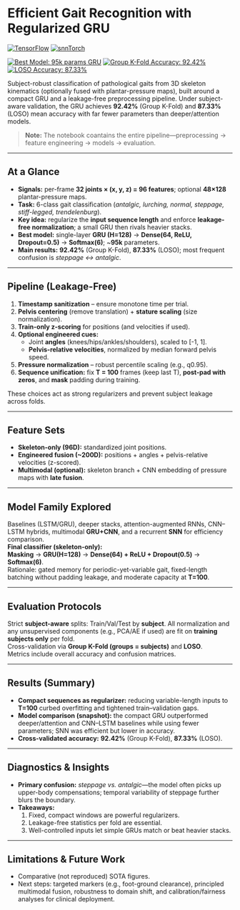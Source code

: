 # Efficient Gait Recognition with Regularized GRU

<!-- Tech stack -->
[![TensorFlow](https://img.shields.io/badge/TensorFlow-orange?logo=tensorflow&logoColor=white)](https://www.tensorflow.org/)
[![snnTorch](https://img.shields.io/badge/snnTorch-2F2F2F)](https://snntorch.readthedocs.io/)

<!-- Model & Results -->
[![Best Model: 95k params GRU](https://img.shields.io/badge/Best%20Model-GRU%20-95k%20params-brightgreen)](#)
[![Group K-Fold Accuracy: 92.42%](https://img.shields.io/badge/Group%20K--Fold-92.42%25-success)](#)
[![LOSO Accuracy: 87.33%](https://img.shields.io/badge/LOSO-87.33%25-yellowgreen)](#)


Subject-robust classification of pathological gaits from 3D skeleton kinematics (optionally fused with plantar-pressure maps), built around a compact GRU and a leakage-free preprocessing pipeline. Under subject-aware validation, the GRU achieves **92.42%** (Group K-Fold) and **87.33%** (LOSO) mean accuracy with far fewer parameters than deeper/attention models.

> **Note:** The notebook coantains the entire pipeline—preprocessing → feature engineering → models → evaluation.

---

## At a Glance

- **Signals:** per-frame **32 joints × (x, y, z) = 96 features**; optional **48×128** plantar-pressure maps.  
- **Task:** 6-class gait classification (*antalgic, lurching, normal, steppage, stiff-legged, trendelenburg*).  
- **Key idea:** regularize the **input sequence length** and enforce **leakage-free normalization**; a small GRU then rivals heavier stacks.  
- **Best model:** single-layer **GRU (H=128)** → **Dense(64, ReLU, Dropout=0.5)** → **Softmax(6)**; ~**95k** parameters.  
- **Main results:** **92.42%** (Group K-Fold), **87.33%** (LOSO); most frequent confusion is *steppage ↔ antalgic*.

---

## Pipeline (Leakage-Free)

1) **Timestamp sanitization** – ensure monotone time per trial.  
2) **Pelvis centering** (remove translation) + **stature scaling** (size normalization).  
3) **Train-only z-scoring** for positions (and velocities if used).  
4) **Optional engineered cues:**  
   - Joint **angles** (knees/hips/ankles/shoulders), scaled to \[-1, 1].  
   - **Pelvis-relative velocities**, normalized by median forward pelvis speed.  
5) **Pressure normalization** – robust percentile scaling (e.g., q0.95).  
6) **Sequence unification:** fix **T = 100** frames (keep last T), **post-pad with zeros**, and **mask** padding during training.

These choices act as strong regularizers and prevent subject leakage across folds.

---

## Feature Sets

- **Skeleton-only (96D):** standardized joint positions.  
- **Engineered fusion (~200D):** positions + angles + pelvis-relative velocities (z-scored).  
- **Multimodal (optional):** skeleton branch + CNN embedding of pressure maps with **late fusion**.

---

## Model Family Explored

Baselines (LSTM/GRU), deeper stacks, attention-augmented RNNs, CNN–LSTM hybrids, multimodal **GRU+CNN**, and a recurrent **SNN** for efficiency comparison.  
**Final classifier (skeleton-only):**  
**Masking** → **GRU(H=128)** → **Dense(64) + ReLU + Dropout(0.5)** → **Softmax(6)**.  
Rationale: gated memory for periodic-yet-variable gait, fixed-length batching without padding leakage, and moderate capacity at **T=100**.

---

## Evaluation Protocols

Strict **subject-aware** splits: Train/Val/Test by **subject**. All normalization and any unsupervised components (e.g., PCA/AE if used) are fit on **training subjects only** per fold.  
Cross-validation via **Group K-Fold (groups = subjects)** and **LOSO**.  
Metrics include overall accuracy and confusion matrices.

---

## Results (Summary)

- **Compact sequences as regularizer:** reducing variable-length inputs to **T=100** curbed overfitting and tightened train–validation gaps.  
- **Model comparison (snapshot):** the compact GRU outperformed deeper/attention and CNN–LSTM baselines while using fewer parameters; SNN was efficient but lower in accuracy.  
- **Cross-validated accuracy:** **92.42%** (Group K-Fold), **87.33%** (LOSO).

---

## Diagnostics & Insights

- **Primary confusion:** *steppage vs. antalgic*—the model often picks up upper-body compensations; temporal variability of steppage further blurs the boundary.  
- **Takeaways:**  
  1) Fixed, compact windows are powerful regularizers.  
  2) Leakage-free statistics per fold are essential.  
  3) Well-controlled inputs let simple GRUs match or beat heavier stacks.

---

## Limitations & Future Work

- Comparative (not reproduced) SOTA figures.  
- Next steps: targeted markers (e.g., foot-ground clearance), principled multimodal fusion, robustness to domain shift, and calibration/fairness analyses for clinical deployment.

